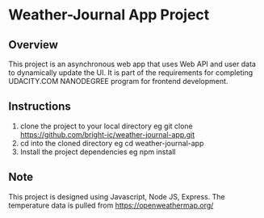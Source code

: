 # Weather-Journal App Project

## Overview
This project is an asynchronous web app that uses Web API and user data to dynamically update the UI.
It is part of the requirements for completing UDACITY.COM NANODEGREE program for frontend development.

## Instructions
1. clone the project to your local directory eg git clone https://github.com/bright-ic/weather-journal-app.git
2. cd into the cloned directory eg cd weather-journal-app
3. Install the project dependencies eg npm install

## Note
This project is designed using Javascript, Node JS, Express.
The temperature data is pulled from https://openweathermap.org/
